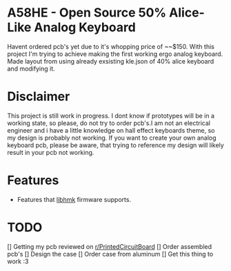 
# A58HE - Open Source 50% Alice-Like Analog Keyboard 
Havent ordered pcb's yet due to it's whopping price of ~~$150.
With this project I'm trying to achieve making the first working ergo analog keyboard.
Made layout from using already exsisting kle.json of 40% alice keyboard and modifying it.
# Disclaimer
This project is still work in progress. I dont know if prototypes will be in a working state, so please, do not try to order pcb's.I am not an electrical engineer and i have a little knowledge on hall effect keyboards theme, so my design is probably not working. If you want to create your own analog keyboard pcb, please be aware, that trying to reference my design will likely result in your pcb not working. 
# Features 
- Features that [libhmk](https://github.com/peppapighs/libhmk) firmware supports.
# TODO
[] Getting my pcb reviewed on [r/PrintedCircuitBoard](https://www.reddit.com/r/PrintedCircuitBoard/)
[] Order assembled pcb's
[] Design the case
[] Order case from aluminum
[] Get this thing to work :3
